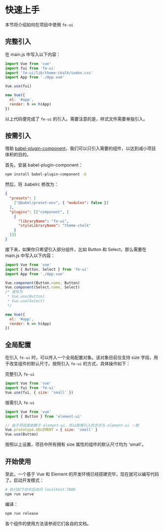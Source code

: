 # 快速上手

本节将介绍如何在项目中使用 `fe-ui`

## 完整引入

在 main.js 中写入以下内容：

```js
import Vue from 'vue'
import fui from 'fe-ui'
import 'fe-ui/lib/theme-chalk/index.css'
import App from './App.vue'

Vue.use(fui)

new Vue({
  el: '#app',
  render: h => h(App)
})
```

以上代码便完成了 `fe-ui` 的引入。需要注意的是，样式文件需要单独引入。

## 按需引入

借助 [babel-plugin-component](https://github.com/ElementUI/babel-plugin-component)，我们可以只引入需要的组件，以达到减小项目体积的目的。

首先，安装 babel-plugin-component：

```bash
npm install babel-plugin-component -D
```

然后，将 .babelrc 修改为：

```json
{
  "presets": [
    ["@babel/preset-env", { "modules": false }]
  ],
  "plugins": [["component", [
    {
      "libraryName": "fe-ui",
      "styleLibraryName": "theme-chalk"
    }
  ]]]
}
```

接下来，如果你只希望引入部分组件，比如 Button 和 Select，那么需要在 main.js 中写入以下内容：

```js
import Vue from 'vue'
import { Button, Select } from 'fe-ui'
import App from './App.vue'

Vue.component(Button.name, Button)
Vue.component(Select.name, Select)
/* 或写为
 * Vue.use(Button)
 * Vue.use(Select)
 */

new Vue({
  el: '#app',
  render: h => h(App)
})
```

## 全局配置

在引入 `fe-ui` 时，可以传入一个全局配置对象。该对象目前仅支持 size 字段，用于改变组件的默认尺寸。按照引入 `fe-ui` 的方式，具体操作如下：

完整引入 `fe-ui`

```js
import Vue from 'vue'
import fui from 'fe-ui'
Vue.use(fui, { size: 'small' })
```

按需引入 `fe-ui`

```js
import Vue from 'vue'
import { Button } from 'element-ui'

// 由于项目是依赖于 element-ui，所以按需引入的方式与 element-ui 一致
Vue.prototype.$ELEMENT = { size: 'small' }
Vue.use(Button)
```

按照以上设置，项目中所有拥有 size 属性的组件的默认尺寸均为 'small'。

## 开始使用

至此，一个基于 Vue 和 Element 的开发环境已经搭建完毕，现在就可以编写代码了。启动开发模式：

```bash
# 执行如下命令后访问 localhost:7000
npm run serve
```

编译：

```bash
npm run release
```

各个组件的使用方法请参阅它们各自的文档。
